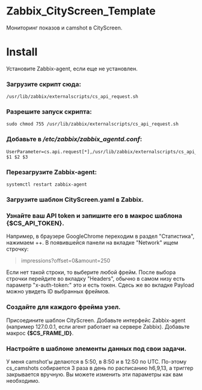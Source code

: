 # Zabbix_CityScreen_Template
Мониторинг показов и camshot в CityScreen.

# Install
Установите Zabbix-agent, если еще не установлен.

### Загрузите скрипт сюда:
```
/usr/lib/zabbix/externalscripts/cs_api_request.sh
```

### Разрешите запуск скрипта:
```
sudo chmod 755 /usr/lib/zabbix/externalscripts/cs_api_request.sh
```

### Добавьте в */etc/zabbix/zabbix_agentd.conf*:
```
UserParameter=cs.api.request[*],/usr/lib/zabbix/externalscripts/cs_api_request.sh $1 $2 $3
```

### Перезагрузите Zabbix-agent:
```
systemctl restart zabbix-agent
```

### Загрузите шаблон CityScreen.yaml в Zabbix.

### Узнайте ваш API token и запишите его в макрос шаблона **{$CS_API_TOKEN}**.
Например, в браузере GoogleChrome переходим в раздел "Статистика", нажимаем <Ctr>+<Shift>+<M>. В появившейся панели на вкладке "Network" ищем строчку:
> impressions?offset=0&amount=250

Если нет такой строки, то выберите любой фрейм.
После выбора строчки перейдите во вкладку "Headers", обычно в самом низу есть параметр "x-auth-token:" это и есть токен.
Сдесь же во вкладке Payload можно увидеть ID выбранных фреймов.

### Создайте для каждого фрейма узел. 
Присоедините шаблон CityScreen.
Добавьте интерфейс Zabbix-agent (например 127.0.0.1, если агент работает на сервере Zabbix).
Добавьте макрос **{$CS_FRAME_ID}**.

### Настройте в шаблоне элементы данных под свои задачи.
У меня camshot'ы делаются в 5:50, в 8:50 и в 12:50 по UTC. По-этому cs_camshots собирается 3 раза в день по расписанию h6,9,13, а триггер закрывается вручную. Вы можете изменить эти параметры как вам необходимо.
